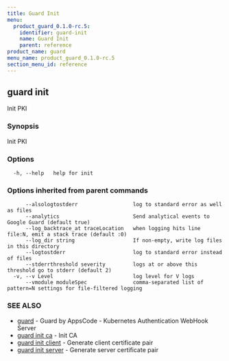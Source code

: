 ```yaml
---
title: Guard Init
menu:
  product_guard_0.1.0-rc.5:
    identifier: guard-init
    name: Guard Init
    parent: reference
product_name: guard
menu_name: product_guard_0.1.0-rc.5
section_menu_id: reference
---
```

## guard init

Init PKI

### Synopsis

Init PKI

### Options

```
  -h, --help   help for init
```

### Options inherited from parent commands

```
      --alsologtostderr                  log to standard error as well as files
      --analytics                        Send analytical events to Google Guard (default true)
      --log_backtrace_at traceLocation   when logging hits line file:N, emit a stack trace (default :0)
      --log_dir string                   If non-empty, write log files in this directory
      --logtostderr                      log to standard error instead of files
      --stderrthreshold severity         logs at or above this threshold go to stderr (default 2)
  -v, --v Level                          log level for V logs
      --vmodule moduleSpec               comma-separated list of pattern=N settings for file-filtered logging
```

### SEE ALSO

* [guard](/docs/reference/guard.md)	 - Guard by AppsCode - Kubernetes Authentication WebHook Server
* [guard init ca](/docs/reference/guard_init_ca.md)	 - Init CA
* [guard init client](/docs/reference/guard_init_client.md)	 - Generate client certificate pair
* [guard init server](/docs/reference/guard_init_server.md)	 - Generate server certificate pair

